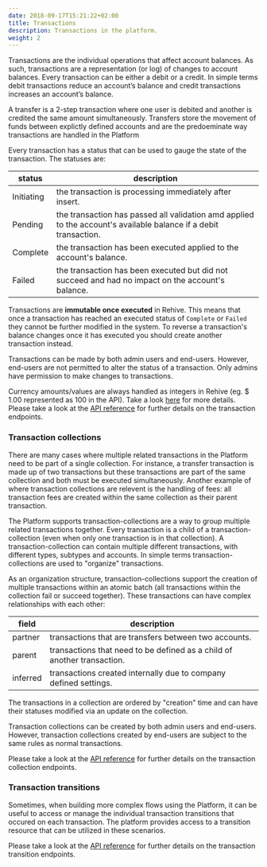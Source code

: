 ```yaml
---
date: 2018-09-17T15:21:22+02:00
title: Transactions
description: Transactions in the platform.
weight: 2
---
```


Transactions are the individual operations that affect account balances. As such, transactions are a representation (or log) of changes to account balances. Every transaction can be either a debit or a credit. In simple terms debit transactions reduce an account’s balance and credit transactions increases an account’s balance.

A transfer is a 2-step transaction where one user is debited and another is credited the same amount simultaneously. Transfers store the movement of funds between explictly defined accounts and are the predoeminate way transactions are handled in the Platform

Every transaction has a status that can be used to gauge the state of the transaction. The statuses are:

status | description
---|---
Initiating | the transaction is processing immediately after insert.
Pending | the transaction has passed all validation amd applied to the account's available balance if a debit transaction.
Complete | the transaction has been executed applied to the account's balance.
Failed | the transaction has been executed but did not succeed and had no impact on the account's balance.

Transactions are **immutable once executed** in Rehive. This means that once a transaction has reached an executed status of `Complete` or `Failed` they cannot be further modified in the system. To reverse a transaction's balance changes once it has executed you should create another transaction instead.

Transactions can be made by both admin users and end-users. However, end-users are not permitted to alter the status of a transaction. Only admins have permission to make changes to transactions.

<aside class="warning">
    Currency amounts/values are always handled as integers in Rehive (eg. $ 1.00 represented as 100 in the API). Take a look <a href="/platform/general-usage/precision/" target="_blank">here</a> for more details.
</aside>

<aside class="notice">
	Please take a look at the <a href="https://rehive-platform.redoc.ly/tag/transactions" target="_blank">API reference</a> for further details on the transaction endpoints.
</aside>

### Transaction collections

There are many cases where multiple related transactions in the Platform need to be part of a single collection. For instance, a transfer transaction is made up of two transactions but these transactions are part of the same collection and both must be executed simultaneously. Another example of where transaction collections are relevent is the handling of fees: all transaction fees are created within the same collection as their parent transaction.

The Platform supports transaction-collections are a way to group multiple related transactions together. Every transaction is a child of a transaction-collection (even when only one transaction is in that collection). A transaction-collection can contain multiple different transactions, with different types, subtypes and accounts. In simple terms transaction-collections are used to "organize" transactions.

As an organization structure, transaction-collections support the creation of multiple transactions within an atomic batch (all transactions within the collection fail or succeed together). These transactions can have complex relationships with each other:

field | description
---|---
partner | transactions that are transfers between two accounts.
parent | transactions that need to be defined as a child of another transaction.
inferred | transactions created internally due to company defined settings.

The transactions in a collection are ordered by "creation" time and can have their statuses modified via an update on the collection.

Transaction collections can be created by both admin users and end-users. However, transaction collections created by end-users are subject to the same rules as normal transactions.

<aside class="notice">
	Please take a look at the <a href="https://rehive-platform.redoc.ly/tag/transaction-collections" target="_blank">API reference</a> for further details on the transaction collection endpoints.
</aside>

### Transaction transitions

Sometimes, when building more complex flows using the Platform, it can be useful to access or manage the individual transaction transitions that occured on each transaction. The platform provides access to a transition resource that can be utilized in these scenarios.

<aside class="notice">
	Please take a look at the <a href="https://rehive-platform-admin.redoc.ly/tag/transaction-transitions" target="_blank">API reference</a> for further details on the transaction transition endpoints.
</aside>